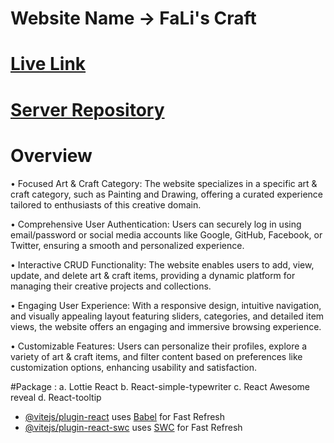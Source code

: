 # Website Name -> FaLi's Craft

# [Live Link](https://assignment-10-d0f74.web.app/)
# [Server Repository](https://github.com/Farsit-007/Assignment-10-Server)

# Overview

• Focused Art & Craft Category: 
The website specializes in a specific art & craft category, such as Painting and Drawing, offering a curated experience tailored to enthusiasts of this creative domain.

• Comprehensive User Authentication: 
Users can securely log in using email/password or social media accounts like Google, GitHub, Facebook, or Twitter, ensuring a smooth and personalized experience.

• Interactive CRUD Functionality: 
The website enables users to add, view, update, and delete art & craft items, providing a dynamic platform for managing their creative projects and collections.

• Engaging User Experience: 
With a responsive design, intuitive navigation, and visually appealing layout featuring sliders, categories, and detailed item views, the website offers an engaging and immersive browsing experience.

• Customizable Features: 
Users can personalize their profiles, explore a variety of art & craft items, and filter content based on preferences like customization options, enhancing usability and satisfaction.


 #Package  :
              a. Lottie React
              b. React-simple-typewriter
              c. React Awesome reveal
              d. React-tooltip

              

- [@vitejs/plugin-react](https://github.com/vitejs/vite-plugin-react/blob/main/packages/plugin-react/README.md) uses [Babel](https://babeljs.io/) for Fast Refresh
- [@vitejs/plugin-react-swc](https://github.com/vitejs/vite-plugin-react-swc) uses [SWC](https://swc.rs/) for Fast Refresh
